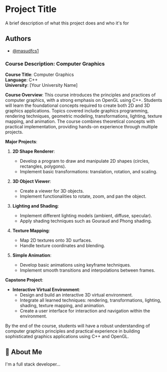 
# Project Title

A brief description of what this project does and who it's for


## Authors

- [@masudfcs1](https://www.github.com/masudfcs1)

### Course Description: Computer Graphics

**Course Title**: Computer Graphics  
**Language**: C++  
**University**: [Your University Name]  

**Course Overview**:
This course introduces the principles and practices of computer graphics, with a strong emphasis on OpenGL using C++. Students will learn the foundational concepts required to create both 2D and 3D graphics applications. Topics covered include graphics programming, rendering techniques, geometric modeling, transformations, lighting, texture mapping, and animation. The course combines theoretical concepts with practical implementation, providing hands-on experience through multiple projects.

**Major Projects**:

1. **2D Shape Renderer**:
   - Develop a program to draw and manipulate 2D shapes (circles, rectangles, polygons).
   - Implement basic transformations: translation, rotation, and scaling.

2. **3D Object Viewer**:
   - Create a viewer for 3D objects.
   - Implement functionalities to rotate, zoom, and pan the object.

3. **Lighting and Shading**:
   - Implement different lighting models (ambient, diffuse, specular).
   - Apply shading techniques such as Gouraud and Phong shading.

4. **Texture Mapping**:
   - Map 2D textures onto 3D surfaces.
   - Handle texture coordinates and blending.

5. **Simple Animation**:
   - Develop basic animations using keyframe techniques.
   - Implement smooth transitions and interpolations between frames.

**Capstone Project**:
- **Interactive Virtual Environment**:
  - Design and build an interactive 3D virtual environment.
  - Integrate all learned techniques: rendering, transformations, lighting, shading, texture mapping, and animation.
  - Create a user interface for interaction and navigation within the environment.

By the end of the course, students will have a robust understanding of computer graphics principles and practical experience in building sophisticated graphics applications using C++ and OpenGL.


## 🚀 About Me
I'm a full stack developer...

